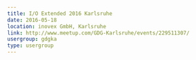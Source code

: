 ```yaml
---
title: I/O Extended 2016 Karlsruhe
date: 2016-05-18
location: inovex GmbH, Karlsruhe
link: http://www.meetup.com/GDG-Karlsruhe/events/229511307/
usergroup: gdgka
type: usergroup
---
```

